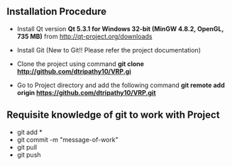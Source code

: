 
## Installation Procedure

* Install Qt version **Qt 5.3.1 for Windows 32-bit (MinGW 4.8.2, OpenGL, 735 MB)** from [http://qt-project.org/downloads
](http://qt-project.org/downloads)

* Install Git (New to Git!! Please refer the project documentation)

* Clone the project using command **git clone http://github.com/dtripathy10/VRP.gi**

* Go to Project directory and add the following command **git remote add origin https://github.com/dtripathy10/VRP.git**

## Requisite knowledge of git to work with Project

* git add *
* git commit -m "message-of-work"
* git pull
* git push